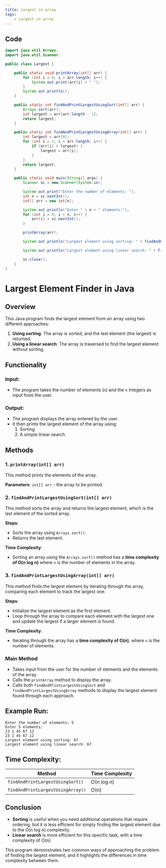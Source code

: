 ```yaml
---
title: Largest in array
tags:
    - Largest in array
---
```


 
## Code

```java
import java.util.Arrays;
import java.util.Scanner;

public class Largest {

    public static void printArray(int[] arr) {
        for (int i = 0; i < arr.length; i++) {
            System.out.print(arr[i] + " "); 
        }
        System.out.println();  
    }

    public static int findAndPrintLargestUsingSort(int[] arr) {
        Arrays.sort(arr); 
        int largest = arr[arr.length - 1];  
        return largest;
    }

    public static int findAndPrintLargestUsingArray(int[] arr) {
        int largest = arr[0];  
        for (int i = 1; i < arr.length; i++) {  
            if (arr[i] > largest) {
                largest = arr[i]; 
            }
        }
        return largest;
    }

    public static void main(String[] args) {
        Scanner sc = new Scanner(System.in);

        System.out.print("Enter the number of elements: ");
        int n = sc.nextInt();
        int[] arr = new int[n];

        System.out.println("Enter " + n + " elements:");
        for (int i = 0; i < n; i++) {
            arr[i] = sc.nextInt();
        }

        printArray(arr);

        System.out.println("Largest element using sorting: " + findAndPrintLargestUsingSort(arr));

        System.out.println("Largest element using linear search: " + findAndPrintLargestUsingArray(arr));

        sc.close(); 
    }
}
```
 

# Largest Element Finder in Java

## Overview

This Java program finds the largest element from an array using two different approaches:
1. **Using sorting**: The array is sorted, and the last element (the largest) is returned.
2. **Using a linear search**: The array is traversed to find the largest element without sorting.

## Functionality

### Input:
- The program takes the number of elements (`n`) and the `n` integers as input from the user.

### Output:
- The program displays the array entered by the user.
- It then prints the largest element of the array using:
  1. Sorting
  2. A simple linear search

## Methods

### 1. `printArray(int[] arr)`
This method prints the elements of the array.

**Parameters**: `int[] arr` - the array to be printed.

### 2. `findAndPrintLargestUsingSort(int[] arr)`
This method sorts the array and returns the largest element, which is the last element of the sorted array.

**Steps**:
- Sorts the array using `Arrays.sort()`.
- Returns the last element.

**Time Complexity**: 
- Sorting an array using the `Arrays.sort()` method has a **time complexity of O(n log n)** where `n` is the number of elements in the array.

### 3. `findAndPrintLargestUsingArray(int[] arr)`
This method finds the largest element by iterating through the array, comparing each element to track the largest one.

**Steps**:
- Initialize the largest element as the first element.
- Loop through the array to compare each element with the largest one and update the largest if a larger element is found.

**Time Complexity**: 
- Iterating through the array has a **time complexity of O(n)**, where `n` is the number of elements.

### Main Method
- Takes input from the user for the number of elements and the elements of the array.
- Calls the `printArray` method to display the array.
- Calls both `findAndPrintLargestUsingSort` and `findAndPrintLargestUsingArray` methods to display the largest element found through each approach.

## Example Run:

```
Enter the number of elements: 5
Enter 5 elements:
23 1 45 67 12
23 1 45 67 12 
Largest element using sorting: 67
Largest element using linear search: 67
```

## Time Complexity:

| Method                                  | Time Complexity   |
|-----------------------------------------|-------------------|
| `findAndPrintLargestUsingSort()`         | O(n log n)        |
| `findAndPrintLargestUsingArray()`        | O(n)              |

## Conclusion
- **Sorting** is useful when you need additional operations that require ordering, but it is less efficient for simply finding the largest element due to the O(n log n) complexity.
- **Linear search** is more efficient for this specific task, with a time complexity of O(n).

This program demonstrates two common ways of approaching the problem of finding the largest element, and it highlights the differences in time complexity between them.
